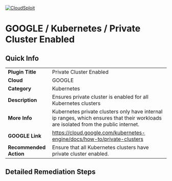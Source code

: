 [![CloudSploit](https://cloudsploit.com/img/logo-new-big-text-100.png "CloudSploit")](https://cloudsploit.com)

# GOOGLE / Kubernetes / Private Cluster Enabled

## Quick Info

| | |
|-|-|
| **Plugin Title** | Private Cluster Enabled |
| **Cloud** | GOOGLE |
| **Category** | Kubernetes |
| **Description** | Ensures private cluster is enabled for all Kubernetes clusters |
| **More Info** | Kubernetes private clusters only have internal ip ranges, which ensures that their workloads are isolated from the public internet. |
| **GOOGLE Link** | https://cloud.google.com/kubernetes-engine/docs/how-to/private-clusters |
| **Recommended Action** | Ensure that all Kubernetes clusters have private cluster enabled. |

## Detailed Remediation Steps


